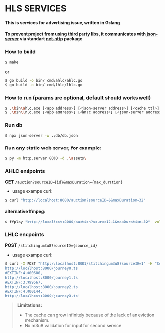 # HLS SERVICES

#### This is services for advertising issue, written in Golang
#### To prevent project from using third party libs, it communicates with [json-server](https://www.npmjs.com/package/json-server) via standart [net-http](https://pkg.go.dev/net/http) package

### How to build
```bash
$ make
```
or
```bash
$ go build -o bin/ cmd/ahlc/ahlc.go
$ go build -o bin/ cmd/lhlc/lhlc.go
```
### How to run (params are optional, default should works well)
```bash
$ .\bin\ahlc.exe [<app address>] [<json-server address>] [<cache ttl>]
$ .\bin\lhlc.exe [<app address>] [<ahlc address>] [<json-server address>]
```
### Run db
```bash
$ npx json-server -w ./db/db.json
```
### Run any static web server, for example:
```bash
$ py -m http.server 8000 -d .\assets\
```
### AHLC endpoints
 **GET** `/auction?sourceID={id}&maxDuration={max_duration}`
 - usage exampe curl:
```bash 
$ curl "http://localhost:8080/auction?sourceID=1&maxDuration=32"
```
#### alternative ffmpeg:
```bash 
$ ffplay "http://localhost:8080/auction?sourceID=1&maxDuration=32" -volume 1
```
### LHLC endpoints
 **POST** `/stitching.m3u8?sourceID={source_id}`
 - usage exampe curl:
 ```bash 
$ curl -X POST "http://localhost:8081/stitching.m3u8?sourceID=1" -H "Content-Type: text/plain" --data-binary '#EXTINF:3.999744,
http://localhost:8000/journey0.ts
#EXTINF:4.000600,
http://localhost:8000/journey1.ts
#EXTINF:3.999567,
http://localhost:8000/journey2.ts
#EXTINF:4.000144,
http://localhost:8000/journey3.ts'
```

> **Limitations:**
>
> - The cache can grow infinitely because of the lack of an eviction mechanism.
> - No m3u8 validation for input for second service
